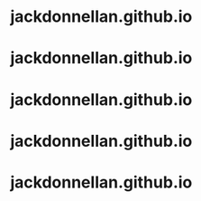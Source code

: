 # jackdonnellan.github.io
# jackdonnellan.github.io
# jackdonnellan.github.io
# jackdonnellan.github.io
# jackdonnellan.github.io
